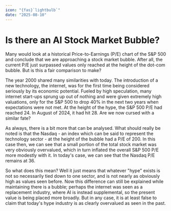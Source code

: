 ```yaml
---
icon: "{fas}`lightbulb`"
date: "2025-08-10"
---
```


# Is there an AI Stock Market Bubble?

Many would look at a historical Price-to-Earnings (P/E) chart of the S&P 500 and conclude that we are approaching a stock market bubble. After all, the current P/E just surpassed values only reached at the height of the dot-com bubble. But is this a fair comparison to make? 

The year 2000 shared many similarities with today. The introduction of a new technology, the internet, was for the first time being considered seriously by its economic potential. Fueled by high speculation, many internet start-ups sprung up out of nothing and were given extremely high valuations, only for the S&P 500 to drop 40% in the next two years when expectations were not met. At the height of the hype, the S&P 500 P/E had reached 24. In August of 2024, it had hit 28. Are we now cursed with a similar fate?

As always, there is a bit more that can be analysed. What should really be noted is that the Nasdaq - an index which can be said to represent the technology sector - at the height of the bubble had a P/E of 200. In this case then, we can see that a small portion of the total stock market was very obviously overvalued, which in turn inflated the overall S&P 500 P/E more modestly with it. In today's case, we can see that the Nasdaq P/E remains at 36.

So what does this mean? Well it just means that whatever "hype" exists is not so necessarily tied down to one sector, and is not nearly as obviously high as values seen before. Now this difference can still be explained while maintaining there is a bubble; perhaps the internet was seen as a replacement industry, where AI is instead supplemental, so the present value is being placed more broadly. But in any case, it is at least false to claim that today's hype industry is as clearly overvalued as seen in the past.
